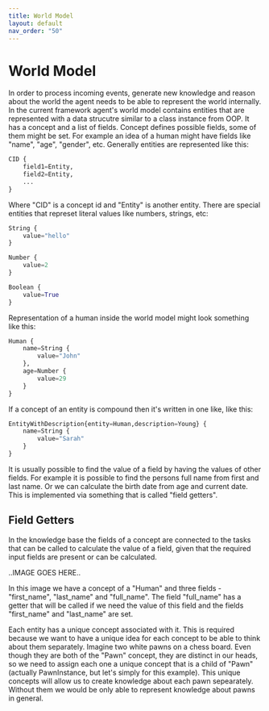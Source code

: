 ```yaml
---
title: World Model
layout: default
nav_order: "50"
---
```

# World Model

In order to process incoming events, generate new knowledge and reason about the world the agent needs to be able to represent the world internally. 
In the current framework agent's world model contains entities that are represented with a data strucutre similar to a class instance from OOP. 
It has a concept and a list of fields. Concept defines possible fields, some of them might be set. For example an idea of a human might have fields like "name", "age", "gender", etc.
Generally entities are represented like this:
```python
CID {
    field1=Entity,
    field2=Entity,
    ...
}
```
Where "CID" is a concept id and "Entity" is another entity.
There are special entities that represet literal values like numbers, strings, etc:
```python
String {
    value="hello"
}
```
```python
Number {
    value=2
}
```
```python
Boolean {
    value=True
}
```

Representation of a human inside the world model might look something like this:
```python
Human {
    name=String {
        value="John"
    },
    age=Number {
        value=29
    }
}
```

If a concept of an entity is compound then it's written in one like, like this:
```python
EntityWithDescription{entity=Human,description=Young} {
    name=String {
        value="Sarah"
    }
}
```

It is usually possible to find the value of a field by having the values of other fields.
For example it is possible to find the persons full name from first and last name. 
Or we can calculate the birth date from age and current date.
This is implemented via something that is called "field getters".

## Field Getters
In the knowledge base the fields of a concept are connected to the tasks that can be called to calculate the value of a field, given that the required input fields are present or can be calculated.

..IMAGE GOES HERE..

In this image we have a concept of a "Human" and three fields - "first_name", "last_name" and "full_name". The field "full_name" has a getter that will be called if we need the value of this field and the fields "first_name" and "last_name" are set.

Each entity has a unique concept associated with it. 
This is required because we want to have a unique idea for each concept to be able to think about them separately.
Imagine two white pawns on a chess board. Even though they are both of the "Pawn" concept, they are distinct in our heads, so we need to assign each one a unique concept that is a child of "Pawn" (actually PawnInstance, but let's simply for this example). This unique concepts will allow us to create knowledge about each pawn sepearately. Without them we would be only able to represent knowledge about pawns in general.
